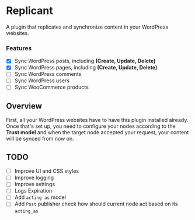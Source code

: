 # Replicant
A plugin that replicates and synchronize content in your WordPress websites.

### Features
   - [X] Sync WordPress posts, including **(Create, Update, Delete)**
   - [X] Sync WordPress pages, including **(Create, Update, Delete)**
   - [ ] Sync WordPress comments
   - [ ] Sync WordPress users
   - [ ] Sync WooCommerce products

## Overview

First, all your WordPress websites have to have this plugin installed already. Once that's set up, you need to configure your nodes according to the **Trust model** and when the target node accepted your request, your content will be synced from now on.

## TODO
   - [ ] Improve UI and CSS styles
   - [ ] Improve logging
   - [ ] Improve settings
   - [ ] Logs Expiration
   - [ ] Add `acting as` model
   - [ ] Add `Post` publisher check how should current node act based on its `acting_as`
